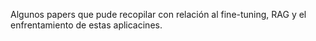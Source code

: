 Algunos papers que pude recopilar con relación al fine-tuning, RAG y el enfrentamiento de estas aplicacines.
